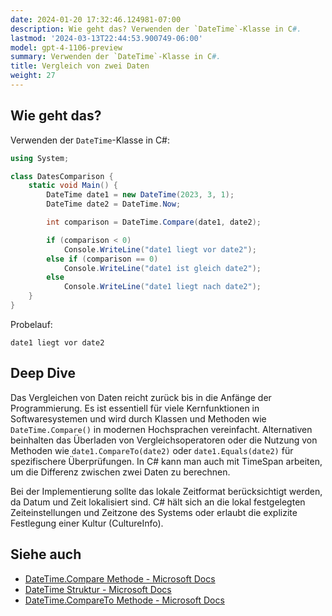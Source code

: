 ```yaml
---
date: 2024-01-20 17:32:46.124981-07:00
description: Wie geht das? Verwenden der `DateTime`-Klasse in C#.
lastmod: '2024-03-13T22:44:53.900749-06:00'
model: gpt-4-1106-preview
summary: Verwenden der `DateTime`-Klasse in C#.
title: Vergleich von zwei Daten
weight: 27
---
```


## Wie geht das?
Verwenden der `DateTime`-Klasse in C#:

```C#
using System;

class DatesComparison {
    static void Main() {
        DateTime date1 = new DateTime(2023, 3, 1);
        DateTime date2 = DateTime.Now;

        int comparison = DateTime.Compare(date1, date2);

        if (comparison < 0)
            Console.WriteLine("date1 liegt vor date2");
        else if (comparison == 0)
            Console.WriteLine("date1 ist gleich date2");
        else
            Console.WriteLine("date1 liegt nach date2");
    }
}
```
Probelauf:

```
date1 liegt vor date2
```

## Deep Dive
Das Vergleichen von Daten reicht zurück bis in die Anfänge der Programmierung. Es ist essentiell für viele Kernfunktionen in Softwaresystemen und wird durch Klassen und Methoden wie `DateTime.Compare()` in modernen Hochsprachen vereinfacht. Alternativen beinhalten das Überladen von Vergleichsoperatoren oder die Nutzung von Methoden wie `date1.CompareTo(date2)` oder `date1.Equals(date2)` für spezifischere Überprüfungen. In C# kann man auch mit TimeSpan arbeiten, um die Differenz zwischen zwei Daten zu berechnen.

Bei der Implementierung sollte das lokale Zeitformat berücksichtigt werden, da Datum und Zeit lokalisiert sind. C# hält sich an die lokal festgelegten Zeiteinstellungen und Zeitzone des Systems oder erlaubt die explizite Festlegung einer Kultur (CultureInfo).

## Siehe auch
* [DateTime.Compare Methode - Microsoft Docs](https://docs.microsoft.com/de-de/dotnet/api/system.datetime.compare?view=net-6.0)
* [DateTime Struktur - Microsoft Docs](https://docs.microsoft.com/de-de/dotnet/api/system.datetime?view=net-6.0)
* [DateTime.CompareTo Methode - Microsoft Docs](https://docs.microsoft.com/de-de/dotnet/api/system.datetime.compareto?view=net-6.0)
